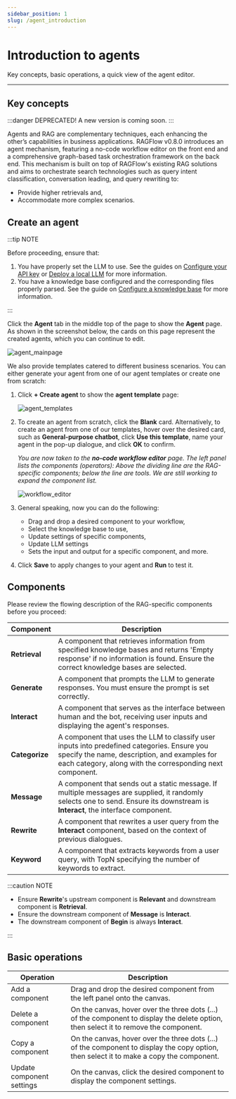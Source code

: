 ```yaml
---
sidebar_position: 1
slug: /agent_introduction
---
```


# Introduction to agents

Key concepts, basic operations, a quick view of the agent editor.

---

## Key concepts

:::danger DEPRECATED!
A new version is coming soon.
:::

Agents and RAG are complementary techniques, each enhancing the other’s capabilities in business applications. RAGFlow v0.8.0 introduces an agent mechanism, featuring a no-code workflow editor on the front end and a comprehensive graph-based task orchestration framework on the back end. This mechanism is built on top of RAGFlow's existing RAG solutions and aims to orchestrate search technologies such as query intent classification, conversation leading, and query rewriting to:

- Provide higher retrievals and,
- Accommodate more complex scenarios.

## Create an agent

:::tip NOTE

Before proceeding, ensure that:  

1. You have properly set the LLM to use. See the guides on [Configure your API key](../models/llm_api_key_setup.md) or [Deploy a local LLM](../models/deploy_local_llm.mdx) for more information.
2. You have a knowledge base configured and the corresponding files properly parsed. See the guide on [Configure a knowledge base](../dataset/configure_knowledge_base.md) for more information.

:::

Click the **Agent** tab in the middle top of the page to show the **Agent** page. As shown in the screenshot below, the cards on this page represent the created agents, which you can continue to edit.

![agent_mainpage](https://github.com/user-attachments/assets/5c0bb123-8f4e-42ea-b250-43f640dc6814)

We also provide templates catered to different business scenarios. You can either generate your agent from one of our agent templates or create one from scratch:

1. Click **+ Create agent** to show the **agent template** page:

   ![agent_templates](https://github.com/user-attachments/assets/73bd476c-4bab-4c8c-82f8-6b00fb2cd044)

2. To create an agent from scratch, click the **Blank** card. Alternatively, to create an agent from one of our templates, hover over the desired card, such as **General-purpose chatbot**, click **Use this template**, name your agent in the pop-up dialogue, and click **OK** to confirm.  

   *You are now taken to the **no-code workflow editor** page. The left panel lists the components (operators): Above the dividing line are the RAG-specific components; below the line are tools. We are still working to expand the component list.*

   ![workflow_editor](https://github.com/user-attachments/assets/47b4d5ce-b35a-4d6b-b483-ba495a75a65d)

3. General speaking, now you can do the following:
   - Drag and drop a desired component to your workflow,
   - Select the knowledge base to use,
   - Update settings of specific components,
   - Update LLM settings
   - Sets the input and output for a specific component, and more.
4. Click **Save** to apply changes to your agent and **Run** to test it.

## Components

Please review the flowing description of the RAG-specific components before you proceed:

| Component      | Description                                                                                                                                                                                              |
|----------------|----------------------------------------------------------------------------------------------------------------------------------------------------------------------------------------------------------|
| **Retrieval**  | A component that retrieves information from specified knowledge bases and returns 'Empty response' if no information is found. Ensure the correct knowledge bases are selected.                          |
| **Generate**   | A component that prompts the LLM to generate responses. You must ensure the prompt is set correctly.                                                                                                     |
| **Interact**   | A component that serves as the interface between human and the bot, receiving user inputs and displaying the agent's responses.                                                                          |
| **Categorize** | A component that uses the LLM to classify user inputs into predefined categories. Ensure you specify the name, description, and examples for each category, along with the corresponding next component. |
| **Message**    | A component that sends out a static message. If multiple messages are supplied, it randomly selects one to send. Ensure its downstream is **Interact**, the interface component.                         |
| **Rewrite**    | A component that rewrites a user query from the **Interact** component, based on the context of previous dialogues.                                                                                      |
| **Keyword**    | A component that extracts keywords from a user query, with TopN specifying the number of keywords to extract.                                                                                            |

:::caution NOTE

- Ensure **Rewrite**'s upstream component is **Relevant** and downstream component is **Retrieval**.
- Ensure the downstream component of **Message** is **Interact**.
- The downstream component of **Begin** is always **Interact**.

:::

## Basic operations

| Operation                 | Description                                                                                                                              |
|---------------------------|------------------------------------------------------------------------------------------------------------------------------------------|
| Add a component           | Drag and drop the desired component from the left panel onto the canvas.                                                                 |
| Delete a component        | On the canvas, hover over the three dots (...) of the component to display the delete option, then select it to remove the component.    |
| Copy a component          | On the canvas, hover over the three dots (...) of the component to display the copy option, then select it to make a copy the component. |
| Update component settings | On the canvas, click the desired component to display the component settings.                                                            |
